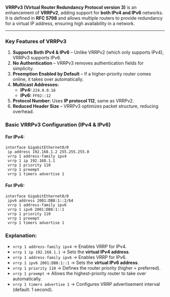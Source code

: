 **VRRPv3 (Virtual Router Redundancy Protocol version 3)** is an enhancement of **VRRPv2**, adding support for **both IPv4 and IPv6** networks. It is defined in **RFC 5798** and allows multiple routers to provide redundancy for a virtual IP address, ensuring high availability in a network.

---

### **Key Features of VRRPv3**

1. **Supports Both IPv4 & IPv6** – Unlike VRRPv2 (which only supports IPv4), VRRPv3 supports IPv6.
2. **No Authentication** – VRRPv3 removes authentication fields for simplicity.
3. **Preemption Enabled by Default** – If a higher-priority router comes online, it takes over automatically.
4. **Multicast Addresses:**
    - **IPv4:** `224.0.0.18`
    - **IPv6:** `FF02::12`
5. **Protocol Number:** Uses **IP protocol 112**, same as VRRPv2.
6. **Reduced Header Size** – VRRPv3 optimizes packet structure, reducing overhead.

### **Basic VRRPv3 Configuration (IPv4 & IPv6)**

#### **For IPv4:**
```cisco
interface GigabitEthernet0/0
 ip address 192.168.1.2 255.255.255.0
 vrrp 1 address-family ipv4
 vrrp 1 ip 192.168.1.1
 vrrp 1 priority 110
 vrrp 1 preempt
 vrrp 1 timers advertise 1
```
#### **For IPv6:**
```cisco
interface GigabitEthernet0/0
 ipv6 address 2001:DB8:1::2/64
 vrrp 1 address-family ipv6
 vrrp 1 ipv6 2001:DB8:1::1
 vrrp 1 priority 110
 vrrp 1 preempt
 vrrp 1 timers advertise 1
```

### **Explanation:**

- `vrrp 1 address-family ipv4` → Enables VRRP for IPv4.
- `vrrp 1 ip 192.168.1.1` → Sets the **virtual IPv4 address**.
- `vrrp 1 address-family ipv6` → Enables VRRP for IPv6.
- `vrrp 1 ipv6 2001:DB8:1::1` → Sets the **virtual IPv6 address**.
- `vrrp 1 priority 110` → Defines the router priority (higher = preferred).
- `vrrp 1 preempt` → Allows the highest-priority router to take over automatically.
- `vrrp 1 timers advertise 1` → Configures VRRP advertisement interval (default: 1 second).